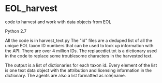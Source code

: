 # EOL_harvest
code to harvest and work with data objects from EOL

Python 2.7

All the code is in harvest_text.py
The "id" files are a deduped list of all the unique EOL taxon ID numbers that can be used
to look up information with the API. There are over 4 million IDs.
The replacedict.txt is a dictionary used in the code to replace some troublesome 
characters in the harvested text.

The output is a list of dictionaries for each taxon id. Every element of the list is one
text data object with the attribution and licensing information in the dictionary. The agents 
are also a list formatted as role|name.
